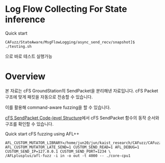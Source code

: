 # Log Flow Collecting For State inference
Quick start
```
CAFuzz/StateAware/MsgFlowLogging/async_send_recv/snapshot]$ ./testing.sh
```
으로 바로 테스트 실행가능

# Overview

본 자료는 cFS GroundStation의 SendPacket을 분리해낸 자료입니다.
cFS Packet 구조에 맞게 패킷을 자동으로 전송할 수 있습니다.

이를 활용해 command-aware fuzzing을 할 수 있습니다.


[cFS SendPacket Code-level Structure](https://www.figma.com/design/kuDif3l4WQJSQMEiSyHNuX/cFS-SendPacket-Analysis?node-id=0-1&t=LWIzHor5SrPntLuC-1)에서 cFS SendPacket 함수의 동작 순서와 구조를 확인할 수 있습니다.

Quick start cFS fuzzing using AFL++
```
AFL_CUSTOM_MUTATOR_LIBRARY=/home/jun20/jun/kaist_research/CAFuzz/CAFuzz/AFLCustomMutator/cFS_send_udp.so AFL_CUSTOM_MUTATOR_LATE_SEND=1 CUSTOM_SEND_READ=1 AFL_DEBUG=1 CUSTOM_SEND_IP=127.0.0.1 CUSTOM_SEND_PORT=1234 \
/AFLplusplus/afl-fuzz -i in -o out -t 4000 -- ./core-cpu1
```
